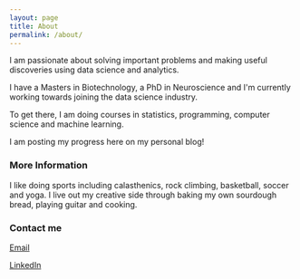 ```yaml
---
layout: page
title: About
permalink: /about/
---
```


I am passionate about solving important problems and making useful discoveries using data science and analytics.

I have a Masters in Biotechnology, a PhD in Neuroscience and I'm currently working towards joining the data science industry.

To get there, I am doing courses in statistics, programming, computer science and machine learning.

I am posting my progress here on my personal blog!

### More Information

I like doing sports including calasthenics, rock climbing, basketball, soccer and yoga. I live out my creative side through baking my own sourdough bread, playing guitar and cooking.

### Contact me

[Email](mailto:g.kerbler@icloud.com)

[LinkedIn](https://au.linkedin.com/in/georg-kerbler)

